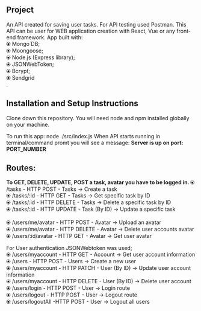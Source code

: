 <h2>Project</h2>

  An API created for saving user tasks. For API testing used Postman. This API can be user for WEB application creation with React, Vue or any front-end framework.
  App built with:<br>
 &#10687; Mongo DB;<br>
 &#10687; Moongoose;<br> 
 &#10687; Node.js (Express library);<br> 
 &#10687; JSONWebToken;<br>
 &#10687; Bcrypt;<br>
 &#10687; Sendgrid<br>.

  
<h2>Installation and Setup Instructions</h2>

Clone down this repository. You will need node and npm installed globally on your machine.

To run this app:
  node ./src/index.js
When API starts running in terminal/command promt you will see a message: <b> Server is up on port: PORT_NUMBER </b> 


<h2>Routes:</h2>
<b>To GET, DELETE, UPDATE, POST a task, avatar you have to be logged in. </b>
&#10687; /tasks - HTTP POST - Tasks -> Create a task<br>
&#10687; /tasks/:id - HTTP GET - Tasks -> Get specific task by ID<br>
&#10687; /tasks/:id - HTTP DELETE - Tasks -> Delete a specific task by ID<br>
&#10687; /tasks/:id - HTTP UPDATE - Task (By ID) -> Update a specific task <br>
<br>
&#10687; /users/me/avatar - HTTP POST - Avatar -> Upload an avatar<br>
&#10687; /users/me/avatar - HTTP DELETE - Avatar -> Delete user accounts avatar<br>
&#10687; /users/:id/avatar - HTTP GET - Avatar -> Get user avatar<br>

For User authentication JSONWebtoken was used;<br>
&#10687; /users/myaccount - HTTP GET - Account -> Get user account information<br>
&#10687; /users - HTTP POST - Users -> Create a new user<br>
&#10687; /users/myaccount - HTTP PATCH - User (By ID) -> Update user account information<br>
&#10687; /users/myaccount - HTTP DELETE - User (By ID) -> Delete user account<br>
&#10687; /users/login - HTTP POST - User -> Login route<br>
&#10687; /users/logout - HTTP POST - User -> Logout route<br>
&#10687; /users/logoutAll -HTTP POST - User -> Logout all users<br>
